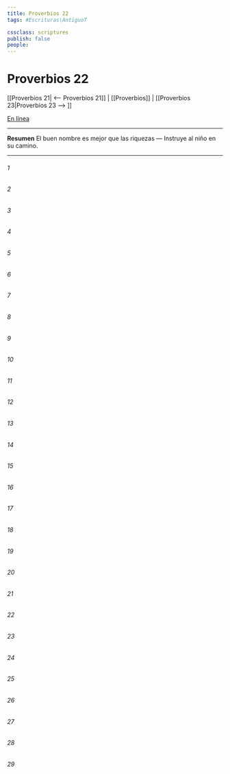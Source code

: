 ```yaml
---
title: Proverbios 22
tags: #Escrituras\AntiguoT

cssclass: scriptures
publish: false
people:
---
```


# Proverbios 22
[[Proverbios 21| <-- Proverbios 21]] | [[Proverbios]] | [[Proverbios 23|Proverbios 23 --> ]]

[En línea](https://churchofjesuschrist.org/study/scriptures/ot/prov/22?lang=spa)

---
__Resumen__
El buen nombre es mejor que las riquezas — Instruye al niño en su camino.

---
###### 1 


###### 2 


###### 3 


###### 4 


###### 5 


###### 6 


###### 7 


###### 8 


###### 9 


###### 10 


###### 11 


###### 12 


###### 13 


###### 14 


###### 15 


###### 16 


###### 17 


###### 18 


###### 19 


###### 20 


###### 21 


###### 22 


###### 23 


###### 24 


###### 25 


###### 26 


###### 27 


###### 28 


###### 29 


